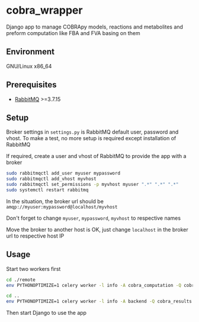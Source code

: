 # cobra_wrapper

Django app to manage COBRApy models, reactions and metabolites and preform computation like FBA and FVA basing on them

## Environment

GNU/Linux x86_64

## Prerequisites

* [RabbitMQ][rabbitmq] >=3.7.15

## Setup

Broker settings in `settings.py` is RabbitMQ default user, password and vhost. To make a test, no more setup is required except installation of RabbitMQ

If required, create a user and vhost of RabbitMQ to provide the app with a broker

```bash
sudo rabbitmqctl add_user myuser mypassword
sudo rabbitmqctl add_vhost myvhost
sudo rabbitmqctl set_permissions -p myvhost myuser ".*" ".*" ".*"
sudo systemctl restart rabbitmq
``` 

In the situation, the broker url should be `amqp://myuser:mypassword@localhost/myvhost`

Don't forget to change `myuser`, `mypassword`, `myvhost` to respective names

Move the broker to another host is OK, just change `localhost` in the broker url to respective host IP

## Usage

Start two workers first

```bash
cd ./remote
env PYTHONOPTIMIZE=1 celery worker -l info -A cobra_computation -Q cobra_feeds
```

```bash
cd ..
env PYTHONOPTIMIZE=1 celery worker -l info -A backend -Q cobra_results
```

Then start Django to use the app

[rabbitmq]: https://www.rabbitmq.com/
